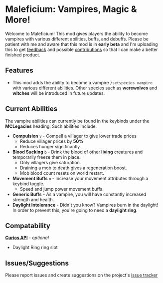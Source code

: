 # Maleficium: Vampires, Magic & More!
Welcome to Maleficium! This mod gives players the ability to become vampires with various different abilities, buffs, and debuffs. Please be patient with me and aware that this mod is in **early beta** and I'm uploading this to get [feedback](https://github.com/ItsMitlit/Maleficium/issues) and possible [contributions](https://github.com/ItsMitlit/Maleficium) so that I can make a better finished product.

## Features
- This mod adds the ability to become a vampire `/setspecies vampire` with various different abilities. Other species such as **werewolves** and **witches** will be introduced in future updates.

## Current Abilities
The vampire abilities can currently be found in the keybinds under the **MCLegacies** heading. Such abilities include:
- **Compulsion** `v` - Compell a villager to give lower trade prices
    - Reduce villager prices by **50%**
    - Reduces hunger significantly.
- **Blood Sucking** `b` - Drink the blood of other **living** creatures and temporarily freeze them in place.
    - Only villagers give saturation.
    - Draining a mob to death gives a regeneration boost.
    - Mob blood count resets on world restart.
- **Movement Buffs** `n` - Increase your movement attributes through a keybind toggle.
    - Speed and jump power movement buffs.
- **Generic Buffs** - As a vampire, you will have constantly increased strength and health.
- **Daylight Intolerance** - Didn't you know? Vampires burn in the daylight! In order to prevent this, you're going to need a **daylight ring**.

## Compatability
**[Curios API](https://modrinth.com/mod/curios)** - *optional*
- Daylight Ring ring slot

## Issues/Suggestions
Please report issues and create suggestions on the project's [issue tracker](https://github.com/ItsMitlit/Maleficium/issues)